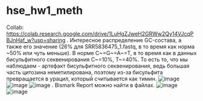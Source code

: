 # hse_hw1_meth
Collab: https://colab.research.google.com/drive/1LuHgZJweH2GRWw2Qy14VJcqPBJnHaf_w?usp=sharing
.
Интересное распределение GC-состава, а также его значение (26% для SRR5836475_1.fastq, в то время как норма ~50% или чуть меньше). В норме C~=G~=A~=T, в то время как в данных бисульфитного секвенирования С~=10%, T~=40%. То есть то, что мы наблюдаем - артефакт бисульфитного секвенирования, ведь большая часть цитозина неметилирована, поэтому из-за бисульфита превращается в урацил, который считывается как тимин. 
![image](https://user-images.githubusercontent.com/60808830/154700376-697c479e-9107-4455-adea-62f3243520e0.png)
![image](https://user-images.githubusercontent.com/60808830/154698221-dc936096-cd15-44d9-b431-e0e501d13568.png)
![image](https://user-images.githubusercontent.com/60808830/154698840-6f2c7965-8cc3-421f-aa62-1eb9cb473c41.png)
.
Bismark Report можно найти в файлах.
![image](https://user-images.githubusercontent.com/60808830/154701705-63ef7923-974b-47db-b90b-cb808b90ac54.png)
![image](https://user-images.githubusercontent.com/60808830/154701150-d204f459-1106-49c3-a891-9735e81fcb6d.png)

